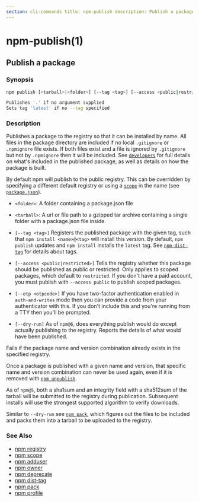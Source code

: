 ```yaml
---
section: cli-commands title: npm-publish description: Publish a package
---
```


# npm-publish(1)

## Publish a package

### Synopsis

```bash
npm publish [<tarball>|<folder>] [--tag <tag>] [--access <public|restricted>] [--otp otpcode] [--dry-run]

Publishes '.' if no argument supplied
Sets tag 'latest' if no --tag specified
```

### Description

Publishes a package to the registry so that it can be installed by name. All files in the package directory are included
if no local `.gitignore` or
`.npmignore` file exists. If both files exist and a file is ignored by
`.gitignore` but not by `.npmignore` then it will be included. See
[`developers`](/using-npm/developers) for full details on what's included in the published package, as well as details
on how the package is built.

By default npm will publish to the public registry. This can be overridden by specifying a different default registry or
using a [`scope`](/using-npm/npm-scope) in the name (see [`package.json`](/configuring-npm/package-json)).

* `<folder>`:
  A folder containing a package.json file

* `<tarball>`:
  A url or file path to a gzipped tar archive containing a single folder with a package.json file inside.

* `[--tag <tag>]`
  Registers the published package with the given tag, such that `npm install
  <name>@<tag>` will install this version. By default, `npm publish` updates and `npm install` installs the `latest`
  tag. See [`npm-dist-tag`](npm-dist-tag) for details about tags.

* `[--access <public|restricted>]`
  Tells the registry whether this package should be published as public or restricted. Only applies to scoped packages,
  which default to `restricted`. If you don't have a paid account, you must publish with `--access public`
  to publish scoped packages.

* `[--otp <otpcode>]`
  If you have two-factor authentication enabled in `auth-and-writes` mode then you can provide a code from your
  authenticator with this. If you don't include this and you're running from a TTY then you'll be prompted.

* `[--dry-run]`
  As of `npm@6`, does everything publish would do except actually publishing to the registry. Reports the details of
  what would have been published.

Fails if the package name and version combination already exists in the specified registry.

Once a package is published with a given name and version, that specific name and version combination can never be used
again, even if it is removed with [`npm unpublish`](/cli-commands/npm-unpublish).

As of `npm@5`, both a sha1sum and an integrity field with a sha512sum of the tarball will be submitted to the registry
during publication. Subsequent installs will use the strongest supported algorithm to verify downloads.

Similar to `--dry-run` see [`npm pack`](/cli-commands/npm-pack), which figures out the files to be included and packs
them into a tarball to be uploaded to the registry.

### See Also

* [npm registry](/using-npm/registry)
* [npm scope](/using-npm/scope)
* [npm adduser](/cli-commands/npm-adduser)
* [npm owner](/cli-commands/npm-owner)
* [npm deprecate](/cli-commands/npm-deprecate)
* [npm dist-tag](/cli-commands/npm-dist-tag)
* [npm pack](/cli-commands/npm-pack)
* [npm profile](/cli-commands/npm-profile)
